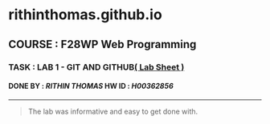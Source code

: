 # rithinthomas.github.io
## COURSE : F28WP Web Programming

### TASK : LAB 1 - GIT AND GITHUB[( Lab Sheet )](https://canvadocs-prod-dub.inscloudgate.net/1/sessions/eyJhbGciOiJIUzUxMiIsInR5cCI6IkpXVCJ9.eyJjIjoxNjMyMDY3OTU4ODA4LCJkIjoiLTVVT0RiOWNacmlzWjFXRFlRcERLVE5lZ0h2NnV4IiwiZSI6MTYzMjEwMzk1OCwiciI6InBkZmpzIiwibCI6ImVuLUdCIiwiZyI6Im5vbmUiLCJoIjp7IjkiOjB9LCJ1c2VfY2xvdWRmcm9udCI6dHJ1ZSwiaWF0IjoxNjMyMDY3OTU4LCJleHAiOjE2MzIxMDM5NTd9.IIdi1pLQZjKmeDkiqndDU3eMiPI1OjsncUM84GUDIhoDsoZhIhMdSDH7DD72LZytOiYN-jMNxO7QsVDvb5SLbw/view?theme=dark)
#### DONE BY : *RITHIN THOMAS*      HW ID : *H00362856*
***
> The lab was informative and easy to get done with.

